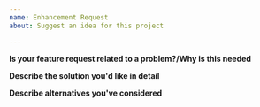 ```yaml
---
name: Enhancement Request
about: Suggest an idea for this project

---
```



**Is your feature request related to a problem?/Why is this needed**
<!-- A clear and concise description of what the problem is. Ex. I'm always frustrated when [...] -->

**Describe the solution you'd like in detail**
<!-- A clear and concise description of what you want to happen. -->

**Describe alternatives you've considered**
<!-- A c